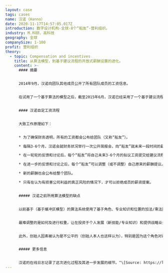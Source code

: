 ```yaml
---
layout: case
tags: cases
name: 汉诺（Hanno）
date: 2020-11-17T14:57:05.017Z
introduction: 数字设计机构-全球-8个“船友”-营利组织。
industry: M.科研、高科技
geography: 全球
companySize: 1-100
profit: 营利组织
theory:
  - topic: Compensation and incentives
    title: 从算法模型，到基于建议流程的开放式薪酬设置的进化。
    content: >-
      #### 摘要


      2014年9月，汉诺向团队其他成员公开了所有团队成员的工资信息。


      在试用了一个基于算法的模型之后，截至2015年6月，汉诺已经采用了一个基于建议流程的自我设定式薪酬模型。用创始人乔恩·雷的话说：“只要我们在制定薪酬的过程中做到财务完全透明、尊重个人、同事评议和自律，就可以相信员工能为自己和团队设定一份合适的薪酬。^[[https://logbook.hanno.co/choose-your-own-salary/](https://hanno.co/blog/choose-your-own-salary/)]


      #### 汉诺自定工资流程


      大致工作原理如下：


      * 为了确保财务透明，所有的工资都会公布给团队（又称“船友”）。

      * 每隔3-6个月，汉诺会就财务状况举行一次公开简报会，向“船友”就未来一段时间的薪资方向提供建议——针对这些建议，成员可以自由提出质疑或置之不理。

      * 在一轮轮的反馈和讨论后，每个“船友”将自己未来3-6个月的拟议工资提交给建议流程。

      * 在进一步的反馈和讨论之后，每个“船友”可以调整（或不调整）自己原来的薪酬提议。

      * 新的薪酬也会公布给整个团队。

      * 只有在认为有损害公司利益的真正风险的情况下，才可以拒绝成员的薪资提案。


      ##### 汉诺之前所用算法模型的缺点


      以前基于（基于缓冲区模型）的算法系统使用了基于角色、专业知识和位置的加法/乘法因子，以及一个创建者组件。汉诺很快发现这个模型要么应用起来很麻烦，要么产生的结果似乎与目标背道而驰。


      最难调整的是如何及进行权重，让在投资于个人发展（新技能/专业知识）和提供战略业务价值（如网络、业务发展）方面的“船友”获得适当的回报。此外，事实证明，在这样一个僵化的模型中，很难考虑到诸如地理位置差异等因素，也很难确保公司对有家属的“船友”保持足够的吸引力。


      此外，创始人因素被认为是不公平的（创始人本人也这样认为），特别是因为这个角色对薪酬公式本身拥有决定权，因此在某种程度上不受制衡。


      ##### 更多信息


      汉诺的在线日志记录了这次进化过程及其进一步发展的细节。^\[Source: https://logbook.hanno.co/choose-your-own-salary/]
---
```


